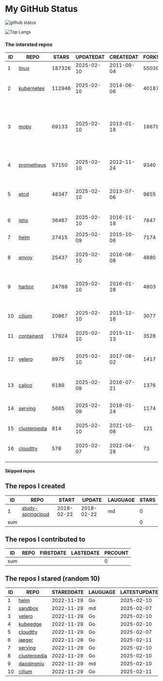 # My GitHub Status

<img src="https://github-readme-stats-1.yihong0618.vercel.app/api?username=daoqingniu&show_icons=true&&&hide_title=true&count_private=true" alt="github status" />

![Top Langs](https://github-readme-stats-1.yihong0618.vercel.app/api/top-langs/?username=daoqingniu&layout=compact)

<!--START_SECTION:github_repos-->
### The intersted repos
| ID |                              REPO                               | STARS  | UPDATEDAT  | CREATEDAT  | FORKSCOUNT |                                                DESCRIPTIONS                                                |
|----|-----------------------------------------------------------------|--------|------------|------------|------------|------------------------------------------------------------------------------------------------------------|
|  1 | [linux](https://github.com/torvalds/linux)                      | 187326 | 2025-02-10 | 2011-09-04 |      55039 | Linux kernel source tree                                                                                   |
|  2 | [kubernetes](https://github.com/kubernetes/kubernetes)          | 112946 | 2025-02-10 | 2014-06-06 |      40187 | Production-Grade Container Scheduling and Management                                                       |
|  3 | [moby](https://github.com/moby/moby)                            |  69133 | 2025-02-10 | 2013-01-18 |      18679 | The Moby Project - a collaborative project for the container ecosystem to assemble container-based systems |
|  4 | [prometheus](https://github.com/prometheus/prometheus)          |  57150 | 2025-02-10 | 2012-11-24 |       9340 | The Prometheus monitoring system and time series database.                                                 |
|  5 | [etcd](https://github.com/etcd-io/etcd)                         |  48347 | 2025-02-10 | 2013-07-06 |       9855 | Distributed reliable key-value store for the most critical data of a distributed system                    |
|  6 | [istio](https://github.com/istio/istio)                         |  36467 | 2025-02-10 | 2016-11-18 |       7847 | Connect, secure, control, and observe services.                                                            |
|  7 | [helm](https://github.com/helm/helm)                            |  27415 | 2025-02-09 | 2015-10-06 |       7174 | The Kubernetes Package Manager                                                                             |
|  8 | [envoy](https://github.com/envoyproxy/envoy)                    |  25437 | 2025-02-10 | 2016-08-08 |       4880 | Cloud-native high-performance edge/middle/service proxy                                                    |
|  9 | [harbor](https://github.com/goharbor/harbor)                    |  24788 | 2025-02-10 | 2016-01-28 |       4803 | An open source trusted cloud native registry project that stores, signs, and scans content.                |
| 10 | [cilium](https://github.com/cilium/cilium)                      |  20867 | 2025-02-10 | 2015-12-16 |       3077 | eBPF-based Networking, Security, and Observability                                                         |
| 11 | [containerd](https://github.com/containerd/containerd)          |  17924 | 2025-02-10 | 2015-11-13 |       3528 | An open and reliable container runtime                                                                     |
| 12 | [velero](https://github.com/vmware-tanzu/velero)                |   8975 | 2025-02-10 | 2017-08-02 |       1417 | Backup and migrate Kubernetes applications and their persistent volumes                                    |
| 13 | [calico](https://github.com/projectcalico/calico)               |   6189 | 2025-02-09 | 2016-07-21 |       1376 | Cloud native networking and network security                                                               |
| 14 | [serving](https://github.com/knative/serving)                   |   5665 | 2025-02-09 | 2018-01-24 |       1174 | Kubernetes-based, scale-to-zero, request-driven compute                                                    |
| 15 | [clusterpedia](https://github.com/clusterpedia-io/clusterpedia) |    814 | 2025-02-10 | 2021-10-08 |        121 | The Encyclopedia of Kubernetes clusters                                                                    |
| 16 | [cloudtty](https://github.com/cloudtty/cloudtty)                |    576 | 2025-02-07 | 2022-04-28 |         73 | A Friendly Kubernetes CloudShell (Web Terminal) !                                                          |



#### Skipped repos
<!--END_SECTION:github_repos-->

<!--START_SECTION:my_github-->
## The repos I created
| ID  |                                 REPO                                 |   START    |   UPDATE   | LAUGUAGE | STARS |
|-----|----------------------------------------------------------------------|------------|------------|----------|-------|
|   1 | [study-springcloud](https://github.com/daoqingniu/study-springcloud) | 2018-02-22 | 2018-02-22 | md       |     0 |
| sum |                                                                      |            |            |          |     0 |

## The repos I contributed to
| ID  | REPO | FIRSTDATE | LASTEDATE | PRCOUNT |
|-----|------|-----------|-----------|---------|
| sum |      |           |           |       0 |

## The repos I stared (random 10)
| ID |                              REPO                               | STAREDDATE | LAUGUAGE | LATESTUPDATE |
|----|-----------------------------------------------------------------|------------|----------|--------------|
|  1 | [helm](https://github.com/helm/helm)                            | 2022-11-29 | Go       | 2025-02-10   |
|  2 | [sandbox](https://github.com/cncf/sandbox)                      | 2022-11-29 | md       | 2025-02-07   |
|  3 | [velero](https://github.com/vmware-tanzu/velero)                | 2022-11-29 | Go       | 2025-02-10   |
|  4 | [kubeedge](https://github.com/kubeedge/kubeedge)                | 2022-11-29 | Go       | 2025-02-10   |
|  5 | [cloudtty](https://github.com/cloudtty/cloudtty)                | 2022-11-29 | Go       | 2025-02-07   |
|  6 | [jaeger](https://github.com/jaegertracing/jaeger)               | 2022-11-29 | Go       | 2025-02-11   |
|  7 | [serving](https://github.com/knative/serving)                   | 2022-11-29 | Go       | 2025-02-10   |
|  8 | [clusterpedia](https://github.com/clusterpedia-io/clusterpedia) | 2022-11-29 | Go       | 2025-02-10   |
|  9 | [daoqingniu](https://github.com/daoqingniu/daoqingniu)          | 2022-11-29 | md       | 2025-02-10   |
| 10 | [cilium](https://github.com/cilium/cilium)                      | 2022-11-29 | Go       | 2025-02-11   |

<!--END_SECTION:my_github-->
